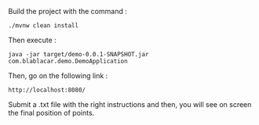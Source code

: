 Build the project with the command :

`./mvnw clean install`

Then execute :

`java -jar target/demo-0.0.1-SNAPSHOT.jar com.blablacar.demo.DemoApplication`

Then, go on the following link :

`http://localhost:8080/`

Submit a .txt file with the right instructions and then, you will see on screen the final position of points.